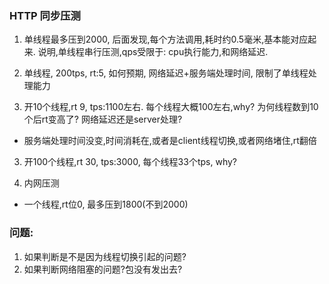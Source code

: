 ### HTTP 同步压测

1. 单线程最多压到2000, 后面发现,每个方法调用,耗时约0.5毫米,基本能对应起来.
说明,单线程串行压测,qps受限于: cpu执行能力,和网络延迟.



1. 单线程, 200tps, rt:5, 如何预期, 网络延迟+服务端处理时间, 限制了单线程处理能力
2. 开10个线程,rt 9, tps:1100左右. 每个线程大概100左右,why? 为何线程数到10个后rt变高了? 网络延迟还是server处理?
 * 服务端处理时间没变,时间消耗在,或者是client线程切换,或者网络堵住,rt翻倍
3. 开100个线程,rt 30, tps:3000, 每个线程33个tps, why?

4. 内网压测
  * 一个线程,rt位0, 最多压到1800(不到2000)




### 问题:

1. 如果判断是不是因为线程切换引起的问题?
2. 如果判断网络阻塞的问题?包没有发出去?


